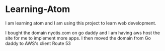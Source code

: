 # Learning-Atom
I am learning atom and I am using this project to learn web development. 

I bought the domain nyotis.com on go daddy and I am having aws host the site for me to implement more apps. 
I then moved the domain from Go daddy to AWS's client Route 53
